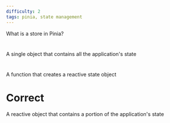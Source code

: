 ```yaml
---
difficulty: 2
tags: pinia, state management
---
```


What is a store in Pinia?

#

A single object that contains all the application's state

#

A function that creates a reactive state object

# Correct

A reactive object that contains a portion of the application's state